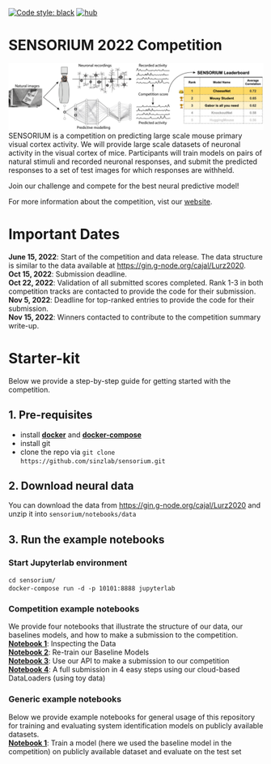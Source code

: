 <a href="https://github.com/psf/black"><img alt="Code style: black" src="https://img.shields.io/badge/code%20style-black-000000.svg"></a>
[![hub](https://img.shields.io/badge/powered%20by-hub%20-ff5a1f.svg)](https://github.com/activeloopai/Hub)

# SENSORIUM 2022 Competition

![plot](figures/Fig1.png)
SENSORIUM is a competition on predicting large scale mouse primary visual cortex activity. We will provide large scale datasets of neuronal activity in the visual cortex of mice. Participants will train models on pairs of natural stimuli and recorded neuronal responses, and submit the predicted responses to a set of test images for which responses are withheld.

Join our challenge and compete for the best neural predictive model!

For more information about the competition, vist our [website](https://sensorium2022.net/).

# Important Dates
**June 15, 2022**: Start of the competition and data release. The data structure is similar to the data available at https://gin.g-node.org/cajal/Lurz2020.
<br>**Oct 15, 2022**: Submission deadline.
<br>**Oct 22, 2022**: Validation of all submitted scores completed. Rank 1-3 in both competition tracks are contacted to provide the code for their submission.
<br>**Nov 5, 2022**: Deadline for top-ranked entries to provide the code for their submission.
<br>**Nov 15, 2022**: Winners contacted to contribute to the competition summary write-up.

# Starter-kit

Below we provide a step-by-step guide for getting started with the competition.

## 1. Pre-requisites
- install [**docker**](https://docs.docker.com/get-docker/) and [**docker-compose**](https://docs.docker.com/compose/install/)
- install git
- clone the repo via `git clone https://github.com/sinzlab/sensorium.git`

## 2. Download neural data

You can download the data from https://gin.g-node.org/cajal/Lurz2020 and unzip it into `sensorium/notebooks/data`

## 3. Run the example notebooks

### **Start Jupyterlab environment**
```
cd sensorium/
docker-compose run -d -p 10101:8888 jupyterlab
```

### **Competition example notebooks**
We provide four notebooks that illustrate the structure of our data, our baselines models, and how to make a submission to the competition.
<br>[**Notebook 1**](notebooks/legacy/1_inspect_data.ipynb): Inspecting the Data
<br>[**Notebook 2**](notebooks/legacy/2_model_training.ipynb): Re-train our Baseline Models
<br>[**Notebook 3**](notebooks/legacy/3_submission_and_evaluation.ipynb): Use our API to make a submission to our competition
<br>[**Notebook 4**](notebooks/legacy/4_cloud_based_data_demo.ipynb): A full submission in 4 easy steps using our cloud-based DataLoaders (using toy data)

### **Generic example notebooks**
Below we provide example notebooks for general usage of this repository for training and evaluating system identification models on publicly available datasets.
<br>[**Notebook 1**](notebooks/legacy/5_model_training_and_evaluation.ipynb): Train a model (here we used the baseline model in the competition) on publicly available dataset and evaluate on the test set